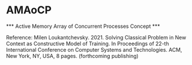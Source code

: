 # AMAoCP
 *** Active Memory Array of Concurrent Processes Concept ***


Reference:
Milen Loukantchevsky. 2021. Solving Classical Problem in New Context as Constructive Model of Training. In Proceedings of 22-th International Conference on Computer Systems and Technologies. ACM, New York, NY, USA, 8 pages. (forthcoming publishing)
